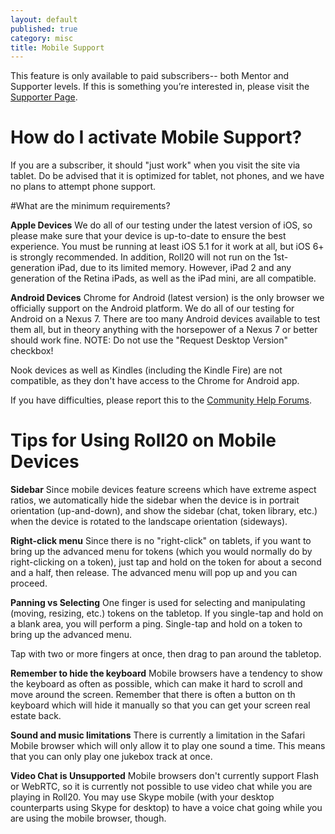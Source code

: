 ```yaml
---
layout: default
published: true
category: misc
title: Mobile Support
---
```


<div class='alert alert-info'>This feature is only available to paid subscribers-- both Mentor and Supporter levels.  If this is something you’re interested in, please visit the <a href="https://app.roll20.net/account/supporter/">Supporter Page</a>.</div>

# How do I activate Mobile Support?
If you are a subscriber, it should "just work" when you visit the site via tablet.  Do be advised that it is optimized for tablet, not phones, and we have no plans to attempt phone support.

#What are the minimum requirements?

**Apple Devices**
We do all of our testing under the latest version of iOS, so please make sure that your device is up-to-date to ensure the best experience. You must be running at least iOS 5.1 for it work at all, but iOS 6+ is strongly recommended. In addition, Roll20 will not run on the 1st-generation iPad, due to its limited memory. However, iPad 2 and any generation of the Retina iPads, as well as the iPad mini, are all compatible.

**Android Devices**
Chrome for Android (latest version) is the only browser we officially support on the Android platform. We do all of our testing for Android on a Nexus 7. There are too many Android devices available to test them all, but in theory anything with the horsepower of a Nexus 7 or better should work fine. NOTE: Do not use the "Request Desktop Version" checkbox!

Nook devices as well as Kindles (including the Kindle Fire) are not compatible, as they don't have access to the Chrome for Android app.

If you have difficulties, please report this to the [Community Help Forums](http://community.roll20.net/categories/help-support).

# Tips for Using Roll20 on Mobile Devices

**Sidebar**
Since mobile devices feature screens which have extreme aspect ratios, we automatically hide the sidebar when the device is in portrait orientation (up-and-down), and show the sidebar (chat, token library, etc.) when the device is rotated to the landscape orientation (sideways).

**Right-click menu**
Since there is no "right-click" on tablets, if you want to bring up the advanced menu for tokens (which you would normally do by right-clicking on a token), just tap and hold on the token for about a second and a half, then release. The advanced menu will pop up and you can proceed.

**Panning vs Selecting**
One finger is used for selecting and manipulating (moving, resizing, etc.) tokens on the tabletop. If you single-tap and hold on a blank area, you will perform a ping. Single-tap and hold on a token to bring up the advanced menu. 

Tap with two or more fingers at once, then drag to pan around the tabletop.

**Remember to hide the keyboard**
Mobile browsers have a tendency to show the keyboard as often as possible, which can make it hard to scroll and move around the screen. Remember that there is often a button on th keyboard which will hide it manually so that you can get your screen real estate back.

**Sound and music limitations**
There is currently a limitation in the Safari Mobile browser which will only allow it to play one sound a time. This means that you can only play one jukebox track at once.

**Video Chat is Unsupported**
Mobile browsers don't currently support Flash or WebRTC, so it is currently not possible to use video chat while you are playing in Roll20. You may use Skype mobile (with your desktop counterparts using Skype for desktop) to have a voice chat going while you are using the mobile browser, though.